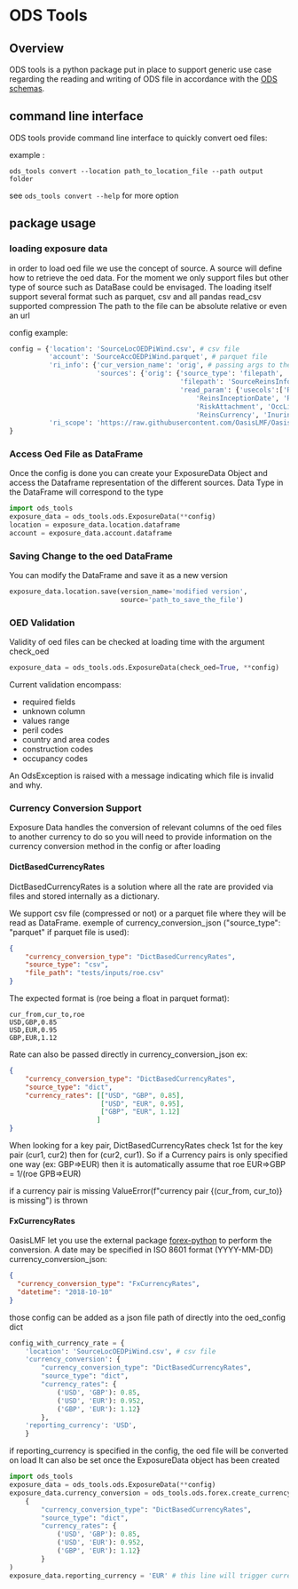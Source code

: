 # ODS Tools

## Overview
ODS tools is a python package put in place to support generic use case regarding the reading and writing of ODS file
in accordance with the [ODS schemas](https://github.com/OasisLMF/OpenDataStandards/).

## command line interface
ODS tools provide command line interface to quickly convert oed files:

example :
```
ods_tools convert --location path_to_location_file --path output folder
```
see `ods_tools convert --help` for more option
  
## package usage
### loading exposure data
in order to load oed file we use the concept of source.
A source will define how to retrieve the oed data. For the moment we only support files but other type of
source such as DataBase could be envisaged.
The loading itself support several format such as parquet, csv and all pandas read_csv supported compression
The path to the file can be absolute relative or even an url

config example:
```python
config = {'location': 'SourceLocOEDPiWind.csv', # csv file
          'account': 'SourceAccOEDPiWind.parquet', # parquet file
          'ri_info': {'cur_version_name': 'orig', # passing args to the reader function
                      'sources': {'orig': {'source_type': 'filepath',
                                           'filepath': 'SourceReinsInfoOEDPiWind.csv',
                                           'read_param': {'usecols':['ReinsNumber', 'ReinsLayerNumber', 'ReinsName', 'ReinsPeril',
                                               'ReinsInceptionDate', 'ReinsExpiryDate', 'CededPercent', 'RiskLimit',
                                               'RiskAttachment', 'OccLimit', 'OccAttachment', 'PlacedPercent',
                                               'ReinsCurrency', 'InuringPriority', 'ReinsType', 'RiskLevel', 'OEDVersion']}}}},
          'ri_scope': 'https://raw.githubusercontent.com/OasisLMF/OasisPiWind/master/tests/inputs/SourceReinsScopeOEDPiWind.csv', # url
}
```

### Access Oed File as DataFrame
Once the config is done you can create your ExposureData Object
and access the Dataframe representation of the different sources.
Data Type in the DataFrame will correspond to the type 

```python
import ods_tools
exposure_data = ods_tools.ods.ExposureData(**config)
location = exposure_data.location.dataframe
account = exposure_data.account.dataframe
```

### Saving Change to the oed DataFrame
You can modify the DataFrame and save it as a new version
```python
exposure_data.location.save(version_name='modified version',
                            source='path_to_save_the_file')
```

### OED Validation
Validity of oed files can be checked at loading time with the argument check_oed
```python
exposure_data = ods_tools.ods.ExposureData(check_oed=True, **config)
```
Current validation encompass:
 - required fields
 - unknown column
 - values range
 - peril codes
 - country and area codes
 - construction codes
 - occupancy codes

An OdsException is raised with a message indicating which file is invalid and why.

### Currency Conversion Support
Exposure Data handles the conversion of relevant columns of the oed files to another currency
to do so you will need to provide information on the currency conversion method in the config or after loading

#### DictBasedCurrencyRates
DictBasedCurrencyRates is a solution where all the rate are provided via files and stored internally as a dictionary.

We support csv file (compressed or not) or a parquet file where they will be read as DataFrame.
exemple of currency_conversion_json ("source_type": "parquet" if parquet file is used):
```json
{
    "currency_conversion_type": "DictBasedCurrencyRates",
    "source_type": "csv",
    "file_path": "tests/inputs/roe.csv"
}
```

The expected format is (roe being a float in parquet format):
```
cur_from,cur_to,roe
USD,GBP,0.85
USD,EUR,0.95
GBP,EUR,1.12
```

Rate can also be passed directly in currency_conversion_json
ex:
```json
{
    "currency_conversion_type": "DictBasedCurrencyRates",
    "source_type": "dict",
    "currency_rates": [["USD", "GBP", 0.85],
                       ["USD", "EUR", 0.95],
                       ["GBP", "EUR", 1.12]
                      ]
}
```

When looking for a key pair, DictBasedCurrencyRates check 1st for the key pair (cur1, cur2) then for (cur2, cur1).
So if a Currency pairs is only specified one way (ex: GBP=>EUR) then it is automatically assume that 
roe EUR=>GBP = 1/(roe GPB=>EUR)

if a currency pair is missing ValueError(f"currency pair {(cur_from, cur_to)} is missing") is thrown


#### FxCurrencyRates
OasisLMF let you use the external package [forex-python](https://forex-python.readthedocs.io/en/latest/usage.html)
to perform the conversion. A date may be specified in ISO 8601 format (YYYY-MM-DD)
currency_conversion_json: 
```json
{
  "currency_conversion_type": "FxCurrencyRates",
  "datetime": "2018-10-10"
}
```

those config can be added as a json file path of directly into the oed_config dict
```python
config_with_currency_rate = {
    'location': 'SourceLocOEDPiWind.csv', # csv file
    'currency_conversion': {
        "currency_conversion_type": "DictBasedCurrencyRates",
        "source_type": "dict",
        "currency_rates": {
            ('USD', 'GBP'): 0.85,
            ('USD', 'EUR'): 0.952,
            ('GBP', 'EUR'): 1.12}
        },
    'reporting_currency': 'USD',
    }
```
if reporting_currency is specified in the config, the oed file will be converted on load
It can also be set once the ExposureData object has been created
```python
import ods_tools
exposure_data = ods_tools.ods.ExposureData(**config)
exposure_data.currency_conversion = ods_tools.ods.forex.create_currency_rates(
    {
        "currency_conversion_type": "DictBasedCurrencyRates",
        "source_type": "dict",
        "currency_rates": {
            ('USD', 'GBP'): 0.85,
            ('USD', 'EUR'): 0.952,
            ('GBP', 'EUR'): 1.12}
        }
)
exposure_data.reporting_currency = 'EUR' # this line will trigger currency conversion
```

